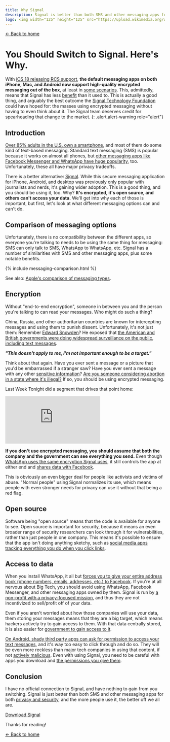```yaml
---
title: Why Signal
description: Signal is better than both SMS and other messaging apps for both privacy and security. Find out why.
logo: <img width="125" height="125" src="https://upload.wikimedia.org/wikipedia/commons/8/8d/Signal-Logo.svg" alt="Signal logo">
---
```


<a href=".." class="back">← Back to home</a>

# You Should Switch to Signal. Here's Why.

With [iOS 18 releasing RCS support](https://www.cnet.com/tech/services-and-software/ios-18-everything-you-should-know-about-rcs-messaging-on-your-iphone/), **the default messaging apps on both iPhone, Mac, and Android now support high-quality encrypted messaging out of the box**, at least in [some scenarios](#rcs-encryption). This, admittedly, means that Signal has less [benefit](#comparison-of-messaging-options) than it used to. This is actually a good thing, and arguably the best outcome the [Signal Technology Foundation](https://signalfoundation.org/) could have hoped for: the masses using encrypted messaging without having to even think about it. The Signal team deserves credit for spearheading that change to the market.
{: .alert.alert-warning role="alert"}

## Introduction

[Over 85% adults in the U.S. own a smartphone](https://www.statista.com/statistics/219865/percentage-of-us-adults-who-own-a-smartphone/), and most of them do some kind of text-based messaging. Standard text messaging (SMS) is popular because it works on almost all phones, but [other messaging apps like Facebook Messenger and WhatsApp have huge popularity](https://www.statista.com/statistics/258749/most-popular-global-mobile-messenger-apps/), too. Unfortunately, these all have major privacy tradeoffs.

There is a better alternative: [Signal](https://signal.org). While this secure messaging application for iPhone, Android, and desktop was previously only popular with journalists and nerds, it's gaining wider adoption. This is a good thing, and you should be using it, too. Why? **It's encrypted, it's open source, and others can't access your data.** We'll get into why each of those is important, but first, let's look at what different messaging options can and can't do.

## Comparison of messaging options

Unfortunately, there is no compatibility between the different apps, so everyone you're talking to needs to be using the same thing for messaging: SMS can only talk to SMS, WhatsApp to WhatsApp, etc. Signal has a number of similarities with SMS and other messaging apps, plus some notable benefits.

{% include messaging-comparison.html %}

See also: [Apple's comparison of messaging types](https://support.apple.com/en-us/104972).

## Encryption

Without "end-to-end encryption", someone in between you and the person you're talking to can read your messages. Who might do such a thing?

China, Russia, and other authoritarian countries are known for intercepting messages and using them to punish dissent. Unfortunately, it's not just them: Remember [Edward Snowden](https://en.wikipedia.org/wiki/Edward_Snowden)? He exposed that [the American and British governments were doing widespread surveillance on the public](https://en.wikipedia.org/wiki/Edward_Snowden#Revelations), [including text messages](https://en.wikipedia.org/wiki/Dishfire).

**_"This doesn't apply to me, I'm not important enough to be a target."_**

Think about that again. Have you ever sent a message or a picture that you'd be embarrassed if a stranger saw? Have you ever sent a message with any other [sensitive information](../#sensitive-information)? [Are you someone considering abortion in a state where it's illegal?](https://www.wired.com/story/facebook-message-encryption-abortion/) If so, you should be using encrypted messaging.

Last Week Tonight did a segment that drives that point home:

<iframe class="youtube-embed" src="https://www.youtube-nocookie.com/embed/XEVlyP4_11M?start=1494" title="YouTube video player" frameborder="0" allow="accelerometer; autoplay; clipboard-write; encrypted-media; gyroscope; picture-in-picture" allowfullscreen></iframe>

**If you don't use encrypted messaging, you should assume that both the company and the government can see everything you send.** Even though [WhatsApp uses the same encryption Signal uses](https://en.wikipedia.org/wiki/Signal_Protocol), it still controls the app at either end and [shares data with Facebook](https://www.howtogeek.com/722911/is-whatsapp-end-to-end-encrypted-and-does-that-matter-for-privacy/).

This is obviously an even bigger deal for people like activists and victims of abuse. "Normal people" using Signal normalizes its use, which means people with even stronger needs for privacy can use it without that being a red flag.

## Open source

Software being "open source" means that the code is available for anyone to see. Open source is important for security, because it means an even broader range of security researchers can look through it for vulnerabilities, rather than just people in one company. This means it's possible to ensure that the app isn't doing anything sketchy, such as [social media apps tracking everything you do when you click links](https://krausefx.com/blog/ios-privacy-instagram-and-facebook-can-track-anything-you-do-on-any-website-in-their-in-app-browser).

## Access to data

When you install WhatsApp, it all but [forces you to give your entire address book (phone numbers, emails, addresses, etc.) to Facebook](https://www.vice.com/en/article/qj4qjd/whatsapp-data-security-issues). If you're at all nervous about Big Tech, you should avoid using WhatsApp, Facebook Messenger, and other messaging apps owned by them. Signal is run by [a non-profit with a privacy-focused mission](https://signalfoundation.org/), and thus they are not incentivized to sell/profit off of your data.

Even if you aren't worried about how those companies will use your data, them storing your messages means that they are a big target, which means hackers actively try to gain access to them. With that data centrally stored, it is also easier for [government to gain access to it](https://transparency.fb.com/data/government-data-requests/).

[On Android, shady third party apps can ask for permission to access your text messages](https://www.makeuseof.com/tag/important-smartphone-app-permissions/), and it's way too easy to click through and do so. They will be even more reckless than major tech companies in using that content, if not [actively malicious](https://thehackernews.com/2022/05/another-set-of-joker-trojan-laced.html). Even with using Signal, you need to be careful with apps you download and [the permissions you give them](https://www.avg.com/en/signal/guide-to-android-app-permissions-how-to-use-them-smartly).

## Conclusion

I have no official connection to Signal, and have nothing to gain from you switching. Signal is just better than both SMS and other messaging apps for both [privacy and security](../#privacy-vs-security), and the more people use it, the better off we all are.

<a class="btn btn-primary btn-lg" role="button" href="https://signal.org/download/">Download Signal</a>

Thanks for reading!

<a href=".." class="back">← Back to home</a>

